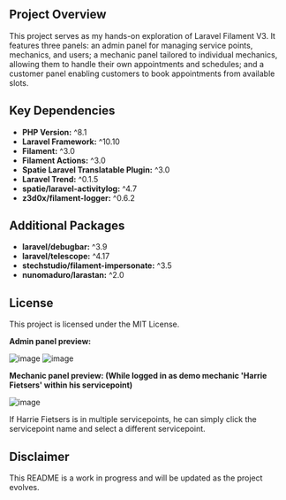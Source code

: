 ## Project Overview

This project serves as my hands-on exploration of Laravel Filament V3. It features three panels: an admin panel for managing service points, mechanics, and users; a mechanic panel tailored to individual mechanics, allowing them to handle their own appointments and schedules; and a customer panel enabling customers to book appointments from available slots.

## Key Dependencies

- **PHP Version:** ^8.1
- **Laravel Framework:** ^10.10
- **Filament:** ^3.0
- **Filament Actions:** ^3.0
- **Spatie Laravel Translatable Plugin:** ^3.0
- **Laravel Trend:** ^0.1.5
- **spatie/laravel-activitylog:** ^4.7
- **z3d0x/filament-logger:** ^0.6.2

## Additional Packages

- **laravel/debugbar:** ^3.9
- **laravel/telescope:** ^4.17
- **stechstudio/filament-impersonate:** ^3.5
- **nunomaduro/larastan:** ^2.0

## License

This project is licensed under the MIT License.

**Admin panel preview:**

![image](https://github.com/minuut/laravel-filament-bike-repair-app/assets/70378641/021f6a7f-7b11-492e-903a-b2d56b5a2efc)
![image](https://github.com/minuut/laravel-filament-bike-repair-app/assets/70378641/c1b5ee00-8b84-46a8-9e6f-9a5ed59bc0ed)


**Mechanic panel preview: (While logged in as demo mechanic 'Harrie Fietsers' within his servicepoint)**

![image](https://github.com/minuut/BikeHub/assets/70378641/5e3a9395-5e3c-4ff3-999f-4923878717d8)

If Harrie Fietsers is in multiple servicepoints, he can simply click the servicepoint name and select a different servicepoint.

## Disclaimer

This README is a work in progress and will be updated as the project evolves.



